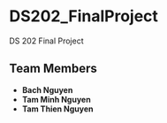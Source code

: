# DS202_FinalProject
DS 202 Final Project

## Team Members

- **Bach Nguyen**
- **Tam Minh Nguyen**
- **Tam Thien Nguyen**